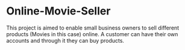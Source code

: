 # Online-Movie-Seller

This project is aimed to enable small business owners to sell different products (Movies in this case) online. A customer can have their own accounts and through it they can buy products.
